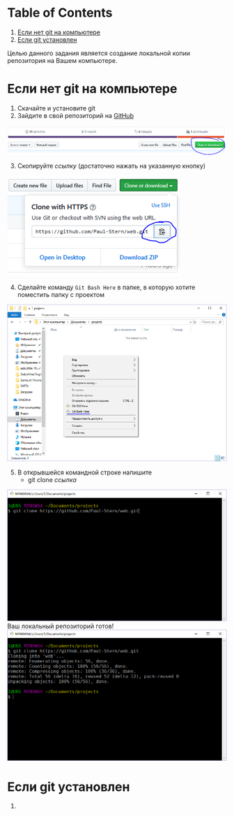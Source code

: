 
# Table of Contents

1.  [Если нет git на компьютере](#org7b0201e)
2.  [Если git установлен](#orgd672915)

Целью данного задания является создание локальной копии репозитория на Вашем компьютере.


<a id="org7b0201e"></a>

# Если нет git на компьютере

1.  Скачайте и установите git
2.  Зайдите в свой репозиторий на [GitHub](http://github.com/)

![img](img/01.PNG)

3.  Скопируйте *ссылку* (достаточно нажать на указанную кнопку)

![img](img/02.PNG)

4.  Сделайте команду `Git Bash Here` в папке, в которую хотите поместить папку с проектом

![img](img/03.PNG)

5.  В открывшейся командной строке напишите
    -   git clone *ссылка*

![img](img/04.PNG)
Ваш локальный репозиторий готов!
![img](img/05.PNG)


<a id="orgd672915"></a>

# Если git установлен

1.  

